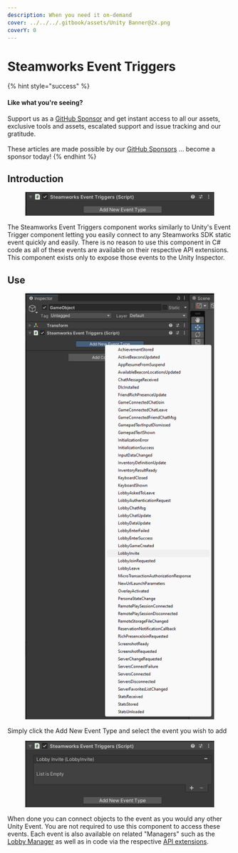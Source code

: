 ```yaml
---
description: When you need it on-demand
cover: ../../../.gitbook/assets/Unity Banner@2x.png
coverY: 0
---
```


# Steamworks Event Triggers

{% hint style="success" %}
#### Like what you're seeing?

Support us as a [GitHub Sponsor](../../../become-a-sponsor/) and get instant access to all our assets, exclusive tools and assets, escalated support and issue tracking and our gratitude.\
\
These articles are made possible by our [GitHub Sponsors](../../../become-a-sponsor/) ... become a sponsor today!
{% endhint %}

## &#x20;Introduction

<figure><img src="../../../.gitbook/assets/image (2).png" alt=""><figcaption></figcaption></figure>

The Steamworks Event Triggers component works similarly to Unity's Event Trigger component letting you easily connect to any Steamworks SDK static event quickly and easily. There is no reason to use this component in C# code as all of these events are available on their respective API extensions. This component exists only to expose those events to the Unity Inspector.

## Use

<figure><img src="../../../.gitbook/assets/image (3).png" alt=""><figcaption></figcaption></figure>

Simply click the Add New Event Type and select the event you wish to add

<figure><img src="../../../.gitbook/assets/image (4).png" alt=""><figcaption></figcaption></figure>

When done you can connect objects to the event as you would any other Unity Event. You are not required to use this component to access these events. Each event is also available on related "Managers" such as the [Lobby Manager](../ui-components/lobby-manager.md) as well as in code via the respective [API extensions](../api/).
